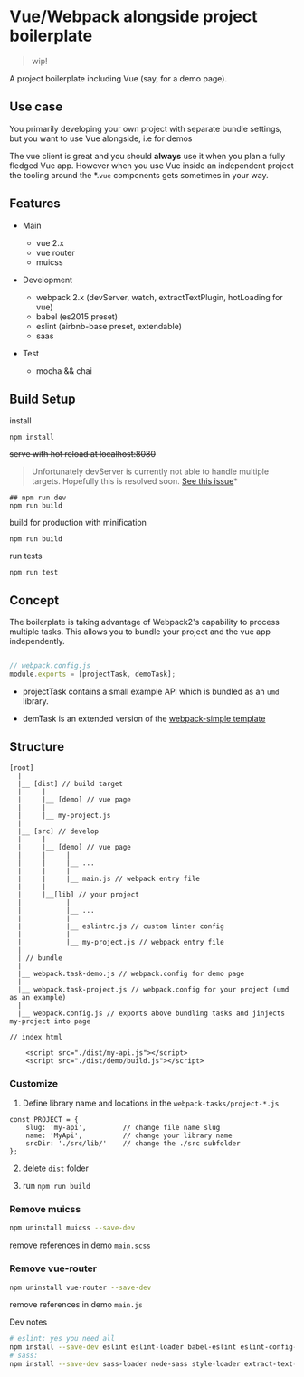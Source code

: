 # Vue/Webpack alongside project boilerplate

> wip!

A project boilerplate including Vue (say, for a demo page).

## Use case

You primarily developing your own project with separate bundle settings, but you want to use Vue alongside, i.e for demos

The vue client is great and you should **always** use it when you plan a fully fledged Vue app.
However when you use Vue inside an independent project the tooling around the *.`vue` components gets sometimes in your way.


## Features

* Main
    - vue 2.x
    - vue router
    - muicss

* Development
    - webpack 2.x (devServer, watch, extractTextPlugin, hotLoading for vue)
    - babel (es2015 preset)
    - eslint (airbnb-base preset, extendable)
    - saas

* Test
    - mocha && chai

## Build Setup


install

```
npm install
```

~~serve with hot reload at localhost:8080~~

> Unfortunately devServer is currently not able to handle multiple targets. Hopefully this is resolved soon. [See this issue](https://github.com/webpack/webpack-dev-server/issues/641)*

```
## npm run dev
npm run build
```


build for production with minification

```
npm run build
```

run tests

```
npm run test
```

## Concept

The boilerplate is taking advantage of Webpack2's capability to process multiple tasks.
This allows you to bundle your project and the vue app independently.

```javascript

// webpack.config.js
module.exports = [projectTask, demoTask];

```

* projectTask contains a small example APi which is bundled as an `umd` library.

* demTask is an extended version of the [webpack-simple template](https://github.com/vuejs-templates/webpack-simple)

## Structure

```
[root]
  |
  |__ [dist] // build target
  |     |
  |     |__ [demo] // vue page
  |     |
  |     |__ my-project.js
  |
  |__ [src] // develop
  |     |
  |     |__ [demo] // vue page
  |     |     |
  |     |     |__ ...
  |     |     |
  |     |     |__ main.js // webpack entry file
  |     |
  |     |__[lib] // your project
  |           |
  |           |__ ...
  |           |
  |           |__ eslintrc.js // custom linter config
  |           |
  |           |__ my-project.js // webpack entry file
  |
  | // bundle
  |
  |__ webpack.task-demo.js // webpack.config for demo page
  |
  |__ webpack.task-project.js // webpack.config for your project (umd as an example)
  |
  |__ webpack.config.js // exports above bundling tasks and jinjects my-project into page

// index html

    <script src="./dist/my-api.js"></script>
    <script src="./dist/demo/build.js"></script>

```

### Customize

1. Define library name and locations in the `webpack-tasks/project-*.js`

```
const PROJECT = {
    slug: 'my-api',         // change file name slug
    name: 'MyApi',          // change your library name
    srcDir: './src/lib/'    // change the ./src subfolder
};
```
2. delete `dist` folder

3. run `npm run build`

### Remove muicss

```bash
npm uninstall muicss --save-dev
```
remove references in demo `main.scss`

### Remove vue-router

```bash
npm uninstall vue-router --save-dev
```

remove references in demo `main.js`


Dev notes

```bash
# eslint: yes you need all
npm install --save-dev eslint eslint-loader babel-eslint eslint-config-airbnb eslint-plugin-import eslint-plugin-react eslint-plugin-jsx-a11y eslint-plugin-html
# sass:
npm install --save-dev sass-loader node-sass style-loader extract-text-webpack-plugin
```
